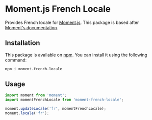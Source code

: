 # Moment.js French Locale

Provides French locale for [Moment.js](https://momentjs.com/). This package is based after [Moment's documentation](https://momentjscom.readthedocs.io/en/latest/moment/06-i18n/01-changing-locale/#/customization/).


## Installation

This package is available on [npm](https://www.npmjs.com/). You can install it using the following command:

```sh
npm i moment-french-locale
```


## Usage

```js
import moment from 'moment';
import momentFrenchLocale from 'moment-french-locale';

moment.updateLocale('fr', momentFrenchLocale);
moment.locale('fr');
```